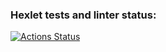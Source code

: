 ### Hexlet tests and linter status:
[![Actions Status](https://github.com/PavelKonkin/rails-project-63/workflows/hexlet-check/badge.svg)](https://github.com/PavelKonkin/rails-project-63/actions)